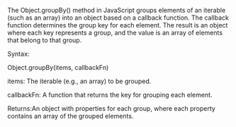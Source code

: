 The Object.groupBy() method in JavaScript groups elements of an iterable (such as an array) into an object based on a callback function. The callback function determines the group key for each element. The result is an object where each key represents a group, and the value is an array of elements that belong to that group.

Syntax:

Object.groupBy(items, callbackFn)

items: The iterable (e.g., an array) to be grouped.

callbackFn: A function that returns the key for grouping each element.

Returns:An object with properties for each group, where each property contains an array of the grouped elements.
